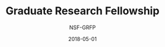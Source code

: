 ---
title: Graduate Research Fellowship
subtitle: NSF-GRFP
layout: default
modal-id: 8
date: 2018-05-01
img: GaynorShortia.jpg
thumbnail: GaynorShortia-thumbnail.jpg
alt: image-alt
project-date: May 2019
source: Florida Museum of Natural History
link: https://www.floridamuseum.ufl.edu/science/2019-nsf-graduate-fellowships/
category: Award
description: Florida Museum of Natural History doctoral students have been awarded National Science Foundation Graduate Research Fellowships, a competitive funding opportunity that supports scientists in the early stages of their career..... 

---